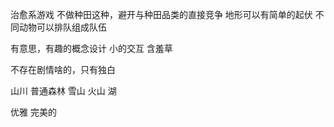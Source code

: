治愈系游戏 不做种田这种，避开与种田品类的直接竞争
 地形可以有简单的起伏
 不同动物可以排队组成队伍

 有意思，有趣的概念设计 小的交互 含羞草

不存在剧情啥的，只有独白

山川 普通森林 雪山 火山
湖

 优雅 完美的